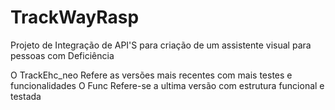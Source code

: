 # TrackWayRasp
Projeto de Integração de API'S para criação de um assistente visual para pessoas com Deficiência

O TrackEhc_neo Refere as versões mais recentes com mais testes e funcionalidades
O Func Refere-se a ultima versão com estrutura funcional e testada
